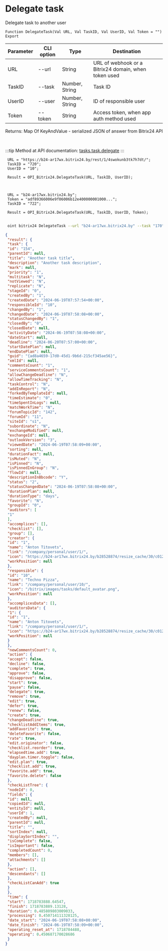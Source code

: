 ﻿---
sidebar_position: 16
---

# Delegate task
 Delegate task to another user



`Function DelegateTask(Val URL, Val TaskID, Val UserID, Val Token = "") Export`

 | Parameter | CLI option | Type | Destination |
 |-|-|-|-|
 | URL | --url | String | URL of webhook or a Bitrix24 domain, when token used |
 | TaskID | --task | Number, String | Task ID |
 | UserID | --user | Number, String | ID of responsible user |
 | Token | --token | String | Access token, when app auth method used |

 
 Returns: Map Of KeyAndValue - serialized JSON of answer from Bitrix24 API

<br/>

:::tip
Method at API documentation: [tasks.task.delegate](https://dev.1c-bitrix.ru/rest_help/tasks/task/tasks/tasks_task_delegate.php)
:::
<br/>


```bsl title="Code example"
 URL = "https://b24-ar17wx.bitrix24.by/rest/1/4swokunb3tk7h7dt/";
 TaskID = "720";
 UserID = "10";
 
 Result = OPI_Bitrix24.DelegateTask(URL, TaskID, UserID);
 
 
 
 URL = "b24-ar17wx.bitrix24.by";
 Token = "adf89366006e9f06006b12e400000001000...";
 TaskID = "722";
 
 Result = OPI_Bitrix24.DelegateTask(URL, TaskID, UserID, Token);
```
	


```sh title="CLI command example"
 
 oint bitrix24 DelegateTask --url "b24-ar17wx.bitrix24.by" --task "170" --user "10" --token "b9df7366006e9f06006b12e400000001000..."

```

```json title="Result"
{
 "result": {
 "task": {
 "id": "154",
 "parentId": null,
 "title": "Another task title",
 "description": "Another task description",
 "mark": null,
 "priority": "1",
 "multitask": "N",
 "notViewed": "N",
 "replicate": "N",
 "stageId": "0",
 "createdBy": "1",
 "createdDate": "2024-06-19T07:57:54+00:00",
 "responsibleId": "10",
 "changedBy": "1",
 "changedDate": "2024-06-19T07:58:08+00:00",
 "statusChangedBy": "1",
 "closedBy": "0",
 "closedDate": null,
 "activityDate": "2024-06-19T07:58:08+00:00",
 "dateStart": null,
 "deadline": "2024-06-20T07:57:00+00:00",
 "startDatePlan": null,
 "endDatePlan": null,
 "guid": "{ad8a4659-17d0-45d1-9b6d-215cf345ae56}",
 "xmlId": null,
 "commentsCount": "1",
 "serviceCommentsCount": "1",
 "allowChangeDeadline": "N",
 "allowTimeTracking": "N",
 "taskControl": "N",
 "addInReport": "N",
 "forkedByTemplateId": null,
 "timeEstimate": "0",
 "timeSpentInLogs": null,
 "matchWorkTime": "N",
 "forumTopicId": "142",
 "forumId": "11",
 "siteId": "s1",
 "subordinate": "N",
 "exchangeModified": null,
 "exchangeId": null,
 "outlookVersion": "3",
 "viewedDate": "2024-06-19T07:58:09+00:00",
 "sorting": null,
 "durationFact": null,
 "isMuted": "N",
 "isPinned": "N",
 "isPinnedInGroup": "N",
 "flowId": null,
 "descriptionInBbcode": "Y",
 "status": "2",
 "statusChangedDate": "2024-06-19T07:58:08+00:00",
 "durationPlan": null,
 "durationType": "days",
 "favorite": "N",
 "groupId": "0",
 "auditors": [
 "1"
 ],
 "accomplices": [],
 "checklist": [],
 "group": [],
 "creator": {
 "id": "1",
 "name": "Anton Titovets",
 "link": "/company/personal/user/1/",
 "icon": "https://b24-ar17wx.bitrix24.by/b28528874/resize_cache/30/c0120a8d7c10d63c83e32398d1ec4d9e/main/d7e/d7e99cf556e4ab676463dae2c00ddfbb/a7e0af6899300e3c684caeca5c334d81.jpg",
 "workPosition": null
 },
 "responsible": {
 "id": "10",
 "name": "Techno Pizza",
 "link": "/company/personal/user/10/",
 "icon": "/bitrix/images/tasks/default_avatar.png",
 "workPosition": null
 },
 "accomplicesData": [],
 "auditorsData": {
 "1": {
 "id": "1",
 "name": "Anton Titovets",
 "link": "/company/personal/user/1/",
 "icon": "https://b24-ar17wx.bitrix24.by/b28528874/resize_cache/30/c0120a8d7c10d63c83e32398d1ec4d9e/main/d7e/d7e99cf556e4ab676463dae2c00ddfbb/a7e0af6899300e3c684caeca5c334d81.jpg",
 "workPosition": null
 }
 },
 "newCommentsCount": 0,
 "action": {
 "accept": false,
 "decline": false,
 "complete": true,
 "approve": false,
 "disapprove": false,
 "start": true,
 "pause": false,
 "delegate": true,
 "remove": true,
 "edit": true,
 "defer": true,
 "renew": false,
 "create": true,
 "changeDeadline": true,
 "checklistAddItems": true,
 "addFavorite": true,
 "deleteFavorite": false,
 "rate": true,
 "edit.originator": false,
 "checklist.reorder": true,
 "elapsedtime.add": true,
 "dayplan.timer.toggle": false,
 "edit.plan": true,
 "checklist.add": true,
 "favorite.add": true,
 "favorite.delete": false
 },
 "checkListTree": {
 "nodeId": 0,
 "fields": {
 "id": null,
 "copiedId": null,
 "entityId": null,
 "userId": 1,
 "createdBy": null,
 "parentId": null,
 "title": "",
 "sortIndex": null,
 "displaySortIndex": "",
 "isComplete": false,
 "isImportant": false,
 "completedCount": 0,
 "members": [],
 "attachments": []
 },
 "action": [],
 "descendants": []
 },
 "checkListCanAdd": true
 }
 },
 "time": {
 "start": 1718783888.64547,
 "finish": 1718783889.13128,
 "duration": 0.485809803009033,
 "processing": 0.450714111328125,
 "date_start": "2024-06-19T07:58:08+00:00",
 "date_finish": "2024-06-19T07:58:09+00:00",
 "operating_reset_at": 1718784488,
 "operating": 0.450687170028686
 }
}
```
